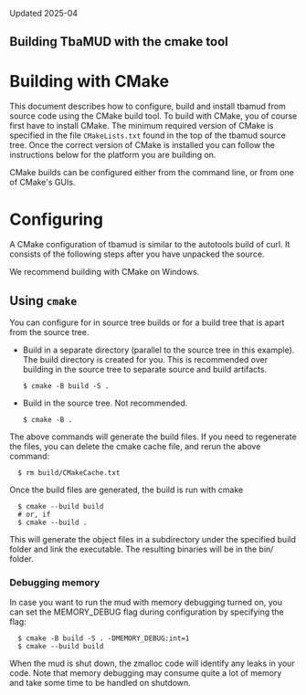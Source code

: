 Updated 2025-04

## Building TbaMUD with the cmake tool

# Building with CMake

This document describes how to configure, build and install tbamud
from source code using the CMake build tool. To build with CMake, you of
course first have to install CMake. The minimum required version of CMake is
specified in the file `CMakeLists.txt` found in the top of the tbamud source
tree. Once the correct version of CMake is installed you can follow the
instructions below for the platform you are building on.

CMake builds can be configured either from the command line, or from one of
CMake's GUIs.

# Configuring

A CMake configuration of tbamud is similar to the autotools build of curl.
It consists of the following steps after you have unpacked the source.

We recommend building with CMake on Windows. 

## Using `cmake`

You can configure for in source tree builds or for a build tree
that is apart from the source tree.

- Build in a separate directory (parallel to the source tree in this
  example). The build directory is created for you. This is recommended over
  building in the source tree to separate source and build artifacts.

      $ cmake -B build -S .

- Build in the source tree. Not recommended.

      $ cmake -B .

The above commands will generate the build files. If you need to regenerate
the files, you can delete the cmake cache file, and rerun the above command:

      $ rm build/CMakeCache.txt

Once the build files are generated, the build is run with cmake

      $ cmake --build build
      # or, if 
      $ cmake --build . 

This will generate the object files in a subdirectory under the specified
build folder and link the executable. The resulting binaries will be in the
bin/ folder.

### Debugging memory

In case you want to run the mud with memory debugging turned on, you
can set the MEMORY_DEBUG flag during configuration by specifying the 
flag:

      $ cmake -B build -S . -DMEMORY_DEBUG:int=1
      $ cmake --build build

When the mud is shut down, the zmalloc code will identify any leaks in your code.
Note that memory debugging may consume quite a lot of memory and take some time
to be handled on shutdown.